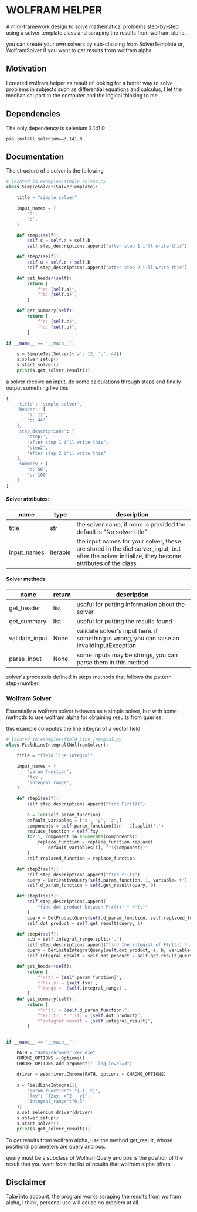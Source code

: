# WOLFRAM HELPER

A mini-framework design to solve mathematical problems step-by-step using a solver template class and scraping the results from wolfram alpha.

you can create your own solvers by sub-classing from SolverTemplate or, WolframSolver if you want to get results from wolfram alpha

## Motivation

I created wolfram helper as result of looking for a better way to solve problems in subjects such as differential equations and calculus, I let the mechanical part to the computer and the logical thinking to me

## Dependencies

The only dependency is selenium 3.141.0

```
pip install selenium==3.141.0
```

## Documentation

The structure of a solver is the following

```python
# located in examples/simple_solver.py
class SimpleSolver(SolverTemplate):

    title = "simple solver"

    input_names = (
        'a',
        'b',
    )

    def step1(self):
        self.c = self.a + self.b
        self.step_descriptions.append("after step 1 i'll write this")

    def step2(self):
        self.u = self.c + self.b
        self.step_descriptions.append("after step 2 i'll write this")

    def get_header(self):
        return [
            f"a: {self.a}",
            f"b: {self.b}",
        ]

    def get_summary(self):
        return [
            f"c: {self.c}",
            f"u: {self.u}",
        ]

if __name__ == '__main__':
    
    s = SimpleTestSolver({'a': 12, 'b': 44})
    s.solver_setup()
    s.start_solver()
    print(s.get_solver_result())
```

a solver receive an input, do some calculations through steps and finally output something like this

```python
{
    'title': 'simple solver', 
    'header': [
        'a: 12', 
        'b: 44'
    ], 
    'step_descriptions': [
        'step1', 
        "after step 1 i'll write this", 
        'step2', 
        "after step 2 i'll write this"
    ], 
    'summary': [
        'c: 56', 
        'u: 100'
    ]
}
```

#### Solver attributes:

| name        | type     | description                                                                                                                                        |
|-------------|----------|----------------------------------------------------------------------------------------------------------------------------------------------------|
| title       | str      | the solver name, if none is provided the default is "No solver title"                                                                              |
| input_names | iterable | the input names for your solver, these are stored in the dict solver_input, but after the solver initialize, they become attributes of the class |

#### Solver methods

| name           | return | description                                                                              |
|----------------|--------|------------------------------------------------------------------------------------------|
| get_header     | list   | useful for putting information about the solver                                          |
| get_summary    | list   | useful for putting the results found                                                     |
| validate_input | None   | validate solver's input here. if something is wrong, you can raise an InvalidInputException |
| parse_input    | None   | some inputs may be strings, you can parse them in this method  

solver's process is defined in steps methods that follows the pattern step+number

### Wolfram Solver

Essentially a wolfram solver behaves as a simple solver, but with some methods to use wolfram alpha for obtaining results from queries.

this example computes the line integral of a vector field

```python
# located in examples\field_line_integral.py
class FieldLineIntegral(WolframSolver):

    title = "field line integral"

    input_names = (
        'param_function',
        'fxy',
        'integral_range',
    )

    def step1(self):
        self.step_descriptions.append("find F(r(t))")
        
        n = len(self.param_function)
        default_variables = ['x', 'y', 'z',]
        components = self.param_function[1:n - 1].split(',')
        replace_function = self.fxy
        for i, component in enumerate(components):
            replace_function = replace_function.replace(
                default_variables[i], f"({component})"
        )
        self.replaced_function = replace_function

    def step2(self):
        self.step_descriptions.append("find r'(t)")
        query = DerivativeQuery(self.param_function, 1, variable='t')
        self.d_param_function = self.get_result(query, 0)

    def step3(self):
        self.step_descriptions.append(
            "find dot product between F(r(t)) * r'(t)"
        )
        query = DotProductQuery(self.d_param_function, self.replaced_function)
        self.dot_product = self.get_result(query, 1)

    def step4(self):
        a,b = self.integral_range.split(',')
        self.step_descriptions.append("find the integral of F(r(t)) * r'(t)")
        query = DefiniteIntegralQuery(self.dot_product, a, b, variable='t')
        self.integral_result = self.dot_product = self.get_result(query, 0)

    def get_header(self):
        return [
            f'r(t) = {self.param_function}',
            f'F(x,y) = {self.fxy}',
            f'range =  {self.integral_range}',
        ]
    def get_summary(self):
        return [
            f"r'(t) = {self.d_param_function}",               
            f"F(r(t)) * r'(t) = {self.dot_product}",
            f"integral result = {self.integral_result}",
        ]


if __name__ == '__main__':

    PATH = "data/chromedriver.exe"
    CHROME_OPTIONS = Options()
    CHROME_OPTIONS.add_argument("--log-level=3")

    driver = webdriver.Chrome(PATH, options = CHROME_OPTIONS)
    
    s = FieldLineIntegral({
        "param_function": "{-t, t}", 
        "fxy": "{2xy, x^2 - y}", 
        "integral_range":"0,3"
    })
    s.set_selenium_driver(driver)
    s.solver_setup()
    s.start_solver()
    print(s.get_solver_result())
```

To get results from wolfram alpha, use the method get_result, whose positional parameters are query and pos.

query must be a subclass of WolframQuery and pos is the position of the result that you want from the list of results that wolfram alpha offers 


## Disclaimer

Take into account, the program works scraping the results from wolfram alpha, I think, personal use will cause no problem at all.
